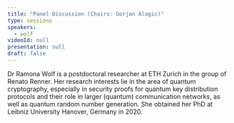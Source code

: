 ```yaml
---
title: "Panel Discussion (Chairs: Gorjan Alagic)"
type: sessions
speakers:
  - wolf
videoId: null
presentation: null
draft: false
---
```

Dr Ramona Wolf is a postdoctoral researcher at ETH Zurich in the group of Renato Renner. Her research interests lie in the area of quantum cryptography, especially in security proofs for quantum key distribution protocols and their role in larger (quantum) communication networks, as well as quantum random number generation. She obtained her PhD at Leibniz University Hanover, Germany in 2020.



<!-- fields to use above: -->
<!-- videoId: "Vfl9pPh6ipI" -->
<!-- presentation: "/2024/sessions/slides/QCrypt2024InvitedDiamanti.pdf" -->
